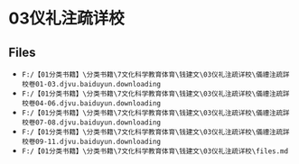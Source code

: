 # 03仪礼注疏详校

## Files

- `F:/【01分类书籍】\分类书籍\7文化科学教育体育\钱建文\03仪礼注疏详校\儀禮注疏詳校卷01-03.djvu.baiduyun.downloading`
- `F:/【01分类书籍】\分类书籍\7文化科学教育体育\钱建文\03仪礼注疏详校\儀禮注疏詳校卷04-06.djvu.baiduyun.downloading`
- `F:/【01分类书籍】\分类书籍\7文化科学教育体育\钱建文\03仪礼注疏详校\儀禮注疏詳校卷07-08.djvu.baiduyun.downloading`
- `F:/【01分类书籍】\分类书籍\7文化科学教育体育\钱建文\03仪礼注疏详校\儀禮注疏詳校卷09-11.djvu.baiduyun.downloading`
- `F:/【01分类书籍】\分类书籍\7文化科学教育体育\钱建文\03仪礼注疏详校\files.md`
